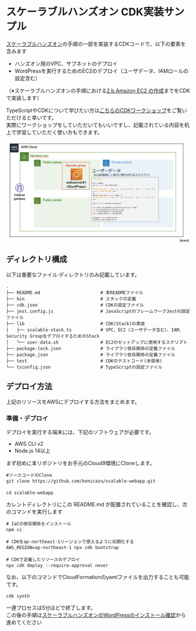 # スケーラブルハンズオン CDK実装サンプル

[スケーラブルハンズオン](https://catalog.us-east-1.prod.workshops.aws/workshops/47782ec0-8e8c-41e8-b873-9da91e822b36/ja-JP)の手順の一部を実装するCDKコードで、以下の要素を含みます

- ハンズオン用のVPC、サブネットのデプロイ
- WordPressを実行するためのEC2のデプロイ（ユーザデータ、IAMロールの設定含む）

（※スケーラブルハンズオンの手順における[2.b.Amazon EC2 の作成](https://catalog.us-east-1.prod.workshops.aws/workshops/47782ec0-8e8c-41e8-b873-9da91e822b36/ja-JP/hands-on/phase2/phase2-2)までをCDKで実装します）

TypeScriptやCDKについて学びたい方は[こちらのCDKワークショップ](https://catalog.workshops.aws/typescript-and-cdk-for-beginner/ja-JP)をご覧いただけると幸いです。  
実際にワークショップをしていただいてもいいですし、記載されている内容を机上で学習していただく使い方もできます。


![全体のアーキテクチャ図](./imgs/architecture.png)



## ディレクトリ構成

以下は重要なファイル·ディレクトリのみ記載しています。

```shell
.
├── README.md                       # 本READMEファイル
├── bin                             # スタックの定義
├── cdk.json                        # CDKの設定ファイル
├── jest.config.js                  # JavaScriptのフレームワークJestの設定ファイル
├── lib                             # CDK(Stack)の実装
│   ├── scalable-stack.ts           # VPC、EC2（ユーザデータ含む）、IAM、Security GroupをデプロイするためのStack
│   └── user-data.sh                # EC2のセットアップに使用するスクリプト
├── package-lock.json               # ライブラリ依存関係の定義ファイル
├── package.json                    # ライブラリ依存関係の定義ファイル
├── test                            # CDKのテストコード(未使用)
└── tsconfig.json                   # TypeScriptの設定ファイル
```

## デプロイ方法

上記のリソースをAWSにデプロイする方法をまとめます。

### 準備・デプロイ

デプロイを実行する端末には、下記のソフトウェアが必要です。

- AWS CLI v2
- Node.js 14以上


まず初めに本リポジトリをお手元のCloud9環境にCloneします。

```shell
#ソースコードのClone
git clone https://github.com/kenicazu/scalable-webapp.git

cd scalable-webapp
```

カレントディレクトリにこの README.md が配置されていることを確認し、次のコマンドを実行します

```shell
# IaCの依存関係をインストール
npm ci

# CDKをap-northeast-1リージョンで使えるように初期化する
AWS_REGION=ap-northeast-1 npx cdk bootstrap

# CDKで定義したリソースのデプロイ
npx cdk deploy --require-approval never

```

なお、以下のコマンドでCloudFormationのyamlファイルを出力することも可能です。

```shell
cdk synth
```

一連プロセスは5分ほどで終了します。  
この後の手順は[スケーラブルハンズオンのWordPressのインストール確認](https://catalog.us-east-1.prod.workshops.aws/workshops/47782ec0-8e8c-41e8-b873-9da91e822b36/ja-JP/hands-on/phase2/phase2-3)から進めてください

